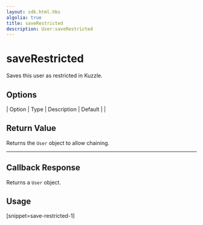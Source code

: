 ```yaml
---
layout: sdk.html.hbs
algolia: true
title: saveRestricted
description: User:saveRestricted
---
```


  

# saveRestricted
Saves this user as restricted in Kuzzle.

## Options

| Option | Type | Description | Default |
|
## Return Value

Returns the `User` object to allow chaining.

---

## Callback Response

Returns a `User` object.

## Usage

[snippet=save-restricted-1]
